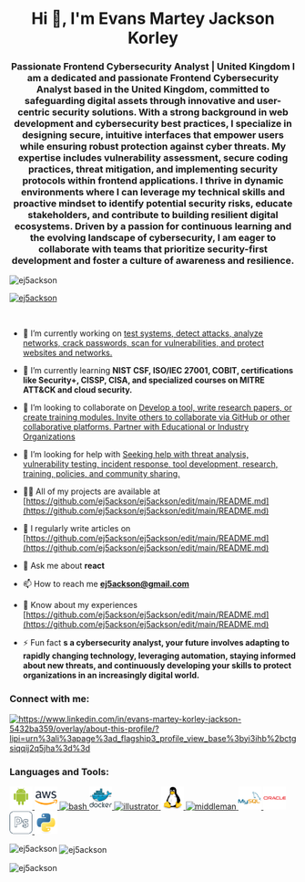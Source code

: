 <h1 align="center">Hi 👋, I'm Evans Martey Jackson Korley</h1>
<h3 align="center">Passionate Frontend Cybersecurity Analyst | United Kingdom I am a dedicated and passionate Frontend Cybersecurity Analyst based in the United Kingdom, committed to safeguarding digital assets through innovative and user-centric security solutions. With a strong background in web development and cybersecurity best practices, I specialize in designing secure, intuitive interfaces that empower users while ensuring robust protection against cyber threats. My expertise includes vulnerability assessment, secure coding practices, threat mitigation, and implementing security protocols within frontend applications. I thrive in dynamic environments where I can leverage my technical skills and proactive mindset to identify potential security risks, educate stakeholders, and contribute to building resilient digital ecosystems. Driven by a passion for continuous learning and the evolving landscape of cybersecurity, I am eager to collaborate with teams that prioritize security-first development and foster a culture of awareness and resilience.</h3>

<p align="left"> <img src="https://komarev.com/ghpvc/?username=ej5ackson&label=Profile%20views&color=0e75b6&style=flat" alt="ej5ackson" /> </p>

<p align="left"> <a href="https://github.com/ryo-ma/github-profile-trophy"><img src="https://github-profile-trophy.vercel.app/?username=ej5ackson" alt="ej5ackson" /></a> </p>

<p align="left"> <a href="https://twitter.com/" target="blank"><img src="https://img.shields.io/twitter/follow/?logo=twitter&style=for-the-badge" alt="" /></a> </p>

- 🔭 I’m currently working on [test systems, detect attacks, analyze networks, crack passwords, scan for vulnerabilities, and protect websites and networks.](https://github.com/ej5ackson/ej5ackson/edit/main/README.md)

- 🌱 I’m currently learning **NIST CSF, ISO/IEC 27001, COBIT, certifications like Security+, CISSP, CISA, and specialized courses on MITRE ATT&CK and cloud security.**

- 👯 I’m looking to collaborate on [Develop a tool, write research papers, or create training modules. Invite others to collaborate via GitHub or other collaborative platforms. Partner with Educational or Industry Organizations](https://github.com/ej5ackson/ej5ackson/edit/main/README.md)

- 🤝 I’m looking for help with [Seeking help with threat analysis, vulnerability testing, incident response, tool development, research, training, policies, and community sharing.](https://github.com/ej5ackson/ej5ackson/edit/main/README.md)

- 👨‍💻 All of my projects are available at [https://github.com/ej5ackson/ej5ackson/edit/main/README.md](https://github.com/ej5ackson/ej5ackson/edit/main/README.md)

- 📝 I regularly write articles on [https://github.com/ej5ackson/ej5ackson/edit/main/README.md](https://github.com/ej5ackson/ej5ackson/edit/main/README.md)

- 💬 Ask me about **react**

- 📫 How to reach me **ej5ackson@gmail.com**

- 📄 Know about my experiences [https://github.com/ej5ackson/ej5ackson/edit/main/README.md](https://github.com/ej5ackson/ej5ackson/edit/main/README.md)

- ⚡ Fun fact **s a cybersecurity analyst, your future involves adapting to rapidly changing technology, leveraging automation, staying informed about new threats, and continuously developing your skills to protect organizations in an increasingly digital world.**

<h3 align="left">Connect with me:</h3>
<p align="left">
<a href="https://linkedin.com/in/https://www.linkedin.com/in/evans-martey-korley-jackson-5432ba359/overlay/about-this-profile/?lipi=urn%3ali%3apage%3ad_flagship3_profile_view_base%3byi3ihb%2bctgsiqqij2q5jha%3d%3d" target="blank"><img align="center" src="https://raw.githubusercontent.com/rahuldkjain/github-profile-readme-generator/master/src/images/icons/Social/linked-in-alt.svg" alt="https://www.linkedin.com/in/evans-martey-korley-jackson-5432ba359/overlay/about-this-profile/?lipi=urn%3ali%3apage%3ad_flagship3_profile_view_base%3byi3ihb%2bctgsiqqij2q5jha%3d%3d" height="30" width="40" /></a>
</p>

<h3 align="left">Languages and Tools:</h3>
<p align="left"> <a href="https://developer.android.com" target="_blank" rel="noreferrer"> <img src="https://raw.githubusercontent.com/devicons/devicon/master/icons/android/android-original-wordmark.svg" alt="android" width="40" height="40"/> </a> <a href="https://aws.amazon.com" target="_blank" rel="noreferrer"> <img src="https://raw.githubusercontent.com/devicons/devicon/master/icons/amazonwebservices/amazonwebservices-original-wordmark.svg" alt="aws" width="40" height="40"/> </a> <a href="https://www.gnu.org/software/bash/" target="_blank" rel="noreferrer"> <img src="https://www.vectorlogo.zone/logos/gnu_bash/gnu_bash-icon.svg" alt="bash" width="40" height="40"/> </a> <a href="https://www.docker.com/" target="_blank" rel="noreferrer"> <img src="https://raw.githubusercontent.com/devicons/devicon/master/icons/docker/docker-original-wordmark.svg" alt="docker" width="40" height="40"/> </a> <a href="https://www.adobe.com/in/products/illustrator.html" target="_blank" rel="noreferrer"> <img src="https://www.vectorlogo.zone/logos/adobe_illustrator/adobe_illustrator-icon.svg" alt="illustrator" width="40" height="40"/> </a> <a href="https://www.linux.org/" target="_blank" rel="noreferrer"> <img src="https://raw.githubusercontent.com/devicons/devicon/master/icons/linux/linux-original.svg" alt="linux" width="40" height="40"/> </a> <a href="https://middlemanapp.com/" target="_blank" rel="noreferrer"> <img src="https://raw.githubusercontent.com/leungwensen/svg-icon/b84b3f3a3da329b7c1d02346865f8e98beb05413/dist/svg/logos/middleman.svg" alt="middleman" width="40" height="40"/> </a> <a href="https://www.mysql.com/" target="_blank" rel="noreferrer"> <img src="https://raw.githubusercontent.com/devicons/devicon/master/icons/mysql/mysql-original-wordmark.svg" alt="mysql" width="40" height="40"/> </a> <a href="https://www.oracle.com/" target="_blank" rel="noreferrer"> <img src="https://raw.githubusercontent.com/devicons/devicon/master/icons/oracle/oracle-original.svg" alt="oracle" width="40" height="40"/> </a> <a href="https://www.photoshop.com/en" target="_blank" rel="noreferrer"> <img src="https://raw.githubusercontent.com/devicons/devicon/master/icons/photoshop/photoshop-line.svg" alt="photoshop" width="40" height="40"/> </a> <a href="https://www.python.org" target="_blank" rel="noreferrer"> <img src="https://raw.githubusercontent.com/devicons/devicon/master/icons/python/python-original.svg" alt="python" width="40" height="40"/> </a> </p>

<p><img align="left" src="https://github-readme-stats.vercel.app/api/top-langs?username=ej5ackson&show_icons=true&locale=en&layout=compact" alt="ej5ackson" /></p>

<p>&nbsp;<img align="center" src="https://github-readme-stats.vercel.app/api?username=ej5ackson&show_icons=true&locale=en" alt="ej5ackson" /></p>

<p><img align="center" src="https://github-readme-streak-stats.herokuapp.com/?user=ej5ackson&" alt="ej5ackson" /></p>
